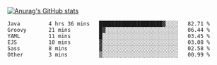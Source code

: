 [![Anurag's GitHub stats](https://github-readme-stats.vercel.app/api?username=sebasphere&count_private=true&theme=tokyonight)](https://github.com/anuraghazra/github-readme-stats)

<!--START_SECTION:waka-->

```text
Java         4 hrs 36 mins   ████████████████████▓░░░░   82.71 %
Groovy       21 mins         █▓░░░░░░░░░░░░░░░░░░░░░░░   06.44 %
YAML         11 mins         █░░░░░░░░░░░░░░░░░░░░░░░░   03.45 %
EJS          10 mins         ▓░░░░░░░░░░░░░░░░░░░░░░░░   03.08 %
Sass         8 mins          ▓░░░░░░░░░░░░░░░░░░░░░░░░   02.58 %
Other        3 mins          ▒░░░░░░░░░░░░░░░░░░░░░░░░   00.99 %
```

<!--END_SECTION:waka-->
